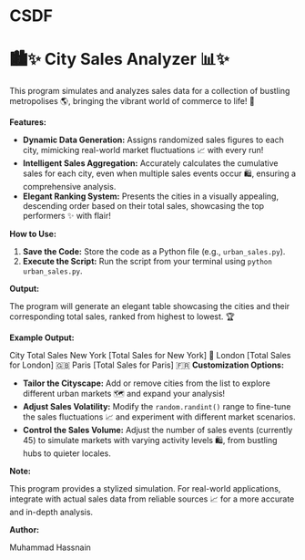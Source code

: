# CSDF

# 🏙️✨ City Sales Analyzer 📊✨

This program simulates and analyzes sales data for a collection of bustling metropolises 🌎, bringing the vibrant world of commerce to life! 🎉

**Features:**

* **Dynamic Data Generation:** Assigns randomized sales figures to each city, mimicking real-world market fluctuations 📈 with every run! 
* **Intelligent Sales Aggregation:** Accurately calculates the cumulative sales for each city, even when multiple sales events occur 🛍️, ensuring a comprehensive analysis. 
* **Elegant Ranking System:** Presents the cities in a visually appealing, descending order based on their total sales, showcasing the top performers ✨ with flair!

**How to Use:**

1. **Save the Code:** Store the code as a Python file (e.g., `urban_sales.py`).
2. **Execute the Script:** Run the script from your terminal using `python urban_sales.py`.

**Output:**

The program will generate an elegant table showcasing the cities and their corresponding total sales, ranked from highest to lowest. 🏆

**Example Output:**

City	Total Sales
New York	[Total Sales for New York] 🎉
London	[Total Sales for London] 🇬🇧
Paris	[Total Sales for Paris] 🇫🇷
**Customization Options:**

* **Tailor the Cityscape:** Add or remove cities from the list to explore different urban markets 🗺️ and expand your analysis!
* **Adjust Sales Volatility:** Modify the `random.randint()` range to fine-tune the sales fluctuations 📈 and experiment with different market scenarios.
* **Control the Sales Volume:** Adjust the number of sales events (currently 45) to simulate markets with varying activity levels 🛍️, from bustling hubs to quieter locales.

**Note:**

This program provides a stylized simulation. For real-world applications, integrate with actual sales data from reliable sources 📈 for a more accurate and in-depth analysis.

**Author:**

Muhammad Hassnain
